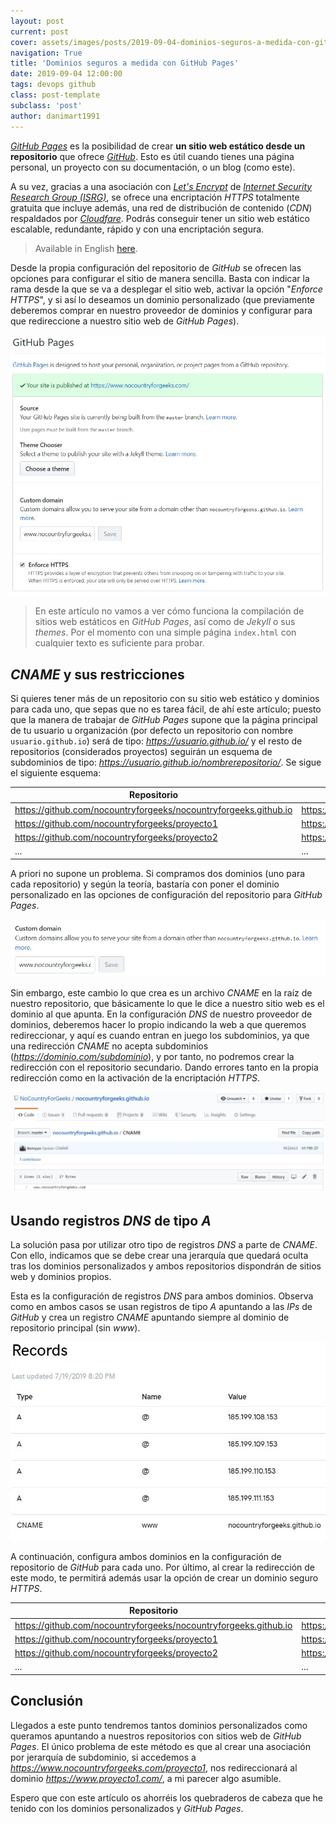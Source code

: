 ```yaml
---
layout: post
current: post
cover: assets/images/posts/2019-09-04-dominios-seguros-a-medida-con-github-pages/header.jpg
navigation: True
title: 'Dominios seguros a medida con GitHub Pages'
date: 2019-09-04 12:00:00
tags: devops github
class: post-template
subclass: 'post'
author: danimart1991
---
```


[*GitHub Pages*](https://pages.github.com/) es la posibilidad de crear **un sitio web estático desde un repositorio** que ofrece [*GitHub*](https://github.com/). Esto es útil cuando tienes una página personal, un proyecto con su documentación, o un blog (como este).

A su vez, gracias a una asociación con [*Let's Encrypt*](https://letsencrypt.org/) de [*Internet Security Research Group (ISRG)*](https://www.abetterinternet.org/), se ofrece una encriptación *HTTPS* totalmente gratuita que incluye además, una red de distribución de contenido (*CDN*) respaldados por [*Cloudfare*](https://www.cloudflare.com/). Podrás conseguir tener un sitio web estático escalable, redundante, rápido y con una encriptación segura.

> Available in English [here](https://www.danielmartingonzalez.com/custom-secure-domains-with-github-pages/).

Desde la propia configuración del repositorio de *GitHub* se ofrecen las opciones para configurar el sitio de manera sencilla. Basta con indicar la rama desde la que se va a desplegar el sitio web, activar la opción "*Enforce HTTPS*", y si así lo deseamos un dominio personalizado (que previamente deberemos comprar en nuestro proveedor de dominios y configurar para que redireccione a nuestro sitio web de *GitHub Pages*).

![Configuración GitHub Pages](/assets/images/posts/2019-09-04-dominios-seguros-a-medida-con-github-pages/image01.jpg)

> En este artículo no vamos a ver cómo funciona la compilación de sitios web estáticos en *GitHub Pages*, así como de *Jekyll* o sus *themes*. Por el momento con una simple página `index.html` con cualquier texto es suficiente para probar.

## *CNAME* y sus restricciones

Si quieres tener más de un repositorio con su sitio web estático y dominios para cada uno, que sepas que no es tarea fácil, de ahí este artículo; puesto que la manera de trabajar de *GitHub Pages* supone que la página principal de tu usuario u organización (por defecto un repositorio con nombre `usuario.github.io`) será de tipo: *https://usuario.github.io/* y el resto de repositorios (considerados proyectos) seguirán un esquema de subdominios de tipo: *https://usuario.github.io/nombrerepositorio/*. Se sigue el siguiente esquema:

| Repositorio | URL |
|---|---|
| https://github.com/nocountryforgeeks/nocountryforgeeks.github.io | https://www.nocountryforgeeks.github.io/ |
| https://github.com/nocountryforgeeks/proyecto1 | https://www.nocountryforgeeks.github.io/proyecto1/ |
| https://github.com/nocountryforgeeks/proyecto2 | https://www.nocountryforgeeks.github.io/proyecto2/ |
| ... | ... |

A priori no supone un problema. Si compramos dos dominios (uno para cada repositorio) y según la teoría, bastaría con poner el dominio personalizado en las opciones de configuración del repositorio para *GitHub Pages*.

![Configuración dominio GitHub Pages](/assets/images/posts/2019-09-04-dominios-seguros-a-medida-con-github-pages/image02.jpg)

Sin embargo, este cambio lo que crea es un archivo *CNAME* en la raíz de nuestro repositorio, que básicamente lo que le dice a nuestro sitio web es el dominio al que apunta. En la configuración *DNS* de nuestro proveedor de dominios, deberemos hacer lo propio indicando la web a que queremos redireccionar, y aquí es cuando entran en juego los subdominios, ya que una redirección *CNAME* no acepta subdominios (*https://dominio.com/subdominio*), y por tanto, no podremos crear la redirección con el repositorio secundario. Dando errores tanto en la propia redirección como en la activación de la encriptación *HTTPS*.

![CNAME Github Pages](/assets/images/posts/2019-09-04-dominios-seguros-a-medida-con-github-pages/image03.jpg)

## Usando registros *DNS* de tipo *A*

La solución pasa por utilizar otro tipo de registros *DNS* a parte de *CNAME*. Con ello, indicamos que se debe crear una jerarquía que quedará oculta tras los dominios personalizados y ambos repositorios dispondrán de sitios web y dominios propios.

Esta es la configuración de registros *DNS* para ambos dominios. Observa como en ambos casos se usan registros de tipo *A* apuntando a las *IPs* de *GitHub* y crea un registro *CNAME* apuntando siempre al dominio de repositorio principal (sin *www*).

![Registros *DNS*](/assets/images/posts/2019-09-04-dominios-seguros-a-medida-con-github-pages/image04.jpg)

A continuación, configura ambos dominios en la configuración de repositorio de *GitHub* para cada uno. Por último, al crear la redirección de este modo, te permitirá además usar la opción de crear un dominio seguro *HTTPS*.

| Repositorio | URL |
|---|---|
| https://github.com/nocountryforgeeks/nocountryforgeeks.github.io | https://www.nocountryforgeeks.com/ |
| https://github.com/nocountryforgeeks/proyecto1 | https://www.proyecto1.com/ |
| https://github.com/nocountryforgeeks/proyecto2 | https://www.proyecto2.com/ |
| ... | ... |

## Conclusión

Llegados a este punto tendremos tantos dominios personalizados como queramos apuntando a nuestros repositorios con sitios web de *GitHub Pages*. El único problema de este método es que al crear una asociación por jerarquía de subdominio, si accedemos a *https://www.nocountryforgeeks.com/proyecto1*, nos redireccionará al dominio *https://www.proyecto1.com/*, a mi parecer algo asumible.

Espero que con este artículo os ahorréis los quebraderos de cabeza que he tenido con los dominios personalizados y *GitHub Pages*.
